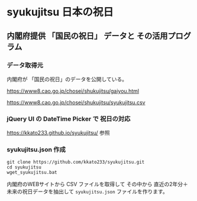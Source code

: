 # syukujitsu 日本の祝日

## 内閣府提供 「国民の祝日」 データと その活用プログラム

### データ取得元

内閣府が 「国民の祝日」のデータを公開している。

https://www8.cao.go.jp/chosei/shukujitsu/gaiyou.html

https://www8.cao.go.jp/chosei/shukujitsu/syukujitsu.csv

### jQuery UI の DateTime Picker で 祝日の対応

https://kkato233.github.io/syukujitsu/	参照

### syukujitsu.json 作成

```
git clone https://github.com/kkato233/syukujitsu.git
cd syukujitsu
wget_syukujitsu.bat
```
内閣府のWEBサイトから CSV ファイルを取得して その中から 直近の2年分＋未来の祝日データを抽出して
`syukujitsu.json` ファイルを作ります。



